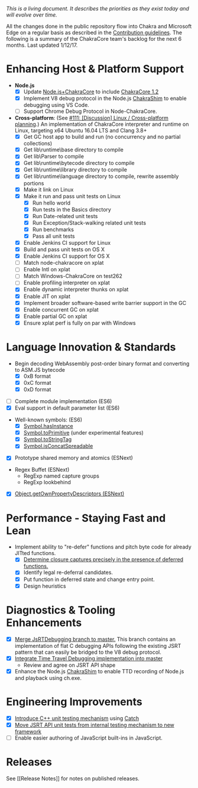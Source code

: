 _This is a living document. It describes the priorities as they exist today and will evolve over time._

All the changes done in the public repository flow into Chakra and Microsoft Edge on a regular basis as described in the [Contribution guidelines](https://github.com/Microsoft/ChakraCore/blob/master/CONTRIBUTING.md). The following is a summary of the ChakraCore team's backlog for the next 6 months. Last updated 1/12/17.

# Enhancing Host & Platform Support 
* **Node.js**
  * [x] Update [Node.js+ChakraCore](https://github.com/nodejs/node-chakracore) to include [ChakraCore 1.2](https://github.com/Microsoft/ChakraCore/tree/release/1.2)
  * [x] Implement V8 debug protocol in the Node.js [ChakraShim](https://github.com/nodejs/node-chakracore/tree/chakracore-master/deps/chakrashim) to enable debugging using VS Code.
  * [ ] Support Chrome Debug Protocol in Node-ChakraCore.

* **Cross-platform**: (See [#111: \[Discussion\] Linux / Cross-platform planning](https://github.com/Microsoft/ChakraCore/issues/111).) An implementation of ChakraCore interpreter and runtime on Linux, targeting x64 Ubuntu 16.04 LTS and Clang 3.8+
  * [x] Get GC host app to build and run (no concurrency and no partial collections)
  * [x] Get lib\runtime\base directory to compile
  * [x] Get lib\Parser to compile
  * [x] Get lib\runtime\bytecode directory to compile
  * [x] Get lib\runtime\library directory to compile
  * [x] Get lib\runtime\language directory to compile, rewrite assembly portions
  * [x] Make it link on Linux
  * [x] Make it run and pass unit tests on Linux
    * [x] Run hello world
    * [x] Run tests in the Basics directory
    * [x] Run Date-related unit tests
    * [x] Run Exception/Stack-walking related unit tests
    * [x] Run benchmarks
    * [x] Pass all unit tests
  * [x] Enable Jenkins CI support for Linux
  * [x] Build and pass unit tests on OS X
  * [x] Enable Jenkins CI support for OS X
  * [ ] Match node-chakracore on xplat
  * [ ] Enable Intl on xplat
  * [ ] Match Windows-ChakraCore on test262
  * [ ] Enable profiling interpreter on xplat
  * [x] Enable dynamic interpreter thunks on xplat
  * [x] Enable JIT on xplat
  * [x] Implement broader software-based write barrier support in the GC
  * [x] Enable concurrent GC on xplat
  * [x] Enable partial GC on xplat
  * [x] Ensure xplat perf is fully on par with Windows

# Language Innovation & Standards
* Begin decoding WebAssembly post-order binary format and converting to ASM.JS bytecode
    * [x] 0xB format
    * [x] 0xC format
    * [x] 0xD format
* [ ] Complete module implementation (ES6)
* [x] Eval support in default parameter list  (ES6)
- Well-known symbols: (ES6)
    * [x] [Symbol.hasInstance](https://github.com/Microsoft/ChakraCore/pull/1063)
    * [x] [Symbol.toPrimitive](https://github.com/Microsoft/ChakraCore/pull/1319) (under experimental features)
    * [x] [Symbol.toStringTag](https://github.com/Microsoft/ChakraCore/pull/1383)
    * [x] [Symbol.isConcatSpreadable](https://github.com/Microsoft/ChakraCore/pull/1198)
* [x] Prototype shared memory and atomics (ESNext)
- Regex Buffet (ESNext)
    * RegExp named capture groups
    * RegExp lookbehind
* [x] [Object.getOwnPropertyDescriptors (ESNext)](https://github.com/Microsoft/ChakraCore/pull/1202)

# Performance - Staying Fast and Lean
* Implement ability to "re-defer" functions and pitch byte code for already JITted functions.
    * [x] [Determine closure captures precisely in the presence of deferred functions.](https://github.com/Microsoft/ChakraCore/pull/1167)
    * [x] Identify legal re-deferral candidates.
    * [x] Put function in deferred state and change entry point.
    * [x] Design heuristics

# Diagnostics & Tooling Enhancements
* [x] [Merge JsRTDebugging branch to master.](https://github.com/Microsoft/ChakraCore/pull/926) This branch contains an implementation of flat C debugging APIs following the existing JSRT pattern that can easily be bridged to the V8 debug protocol.
* [x] [Integrate Time Travel Debugging implementation into master](https://github.com/Microsoft/ChakraCore/pull/1160)
  * Review and agree on JSRT API shape
* [x] Enhance the Node.js [ChakraShim](https://github.com/nodejs/node-chakracore/tree/chakracore-master/deps/chakrashim) to enable TTD recording of Node.js and playback using ch.exe.

# Engineering Improvements
* [x] [Introduce C++ unit testing mechanism](https://github.com/Microsoft/ChakraCore/pull/1224) using [Catch](https://github.com/philsquared/Catch)
* [x] [Move JSRT API unit tests from internal testing mechanism to new framework](https://github.com/Microsoft/ChakraCore/pull/1224)
* [ ] Enable easier authoring of JavaScript built-ins in JavaScript.

# Releases

See [[Release Notes]] for notes on published releases.